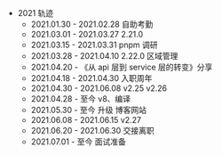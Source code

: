 - 2021 轨迹
  - 2021.01.30 - 2021.02.28 自助考勤
  - 2021.03.01 - 2021.03.27 2.21.0
  - 2021.03.15 - 2021.03.31 pnpm 调研
  - 2021.03.28 - 2021.04.10 2.22.0 区域管理
  - 2021.04.20 - 《从 api 层到 service 层的转变》分享
  - 2021.04.18 - 2021.04.30  入职周年
  - 2021.04.30 - 2021.06.08  v2.25 v2.26
  - 2021.04.28 - 至今 v8、编译
  - 2021.05.30 - 至今 升级 博客网站
  - 2021.06.08 - 2021.06.15 v2.27
  - 2021.06.20 - 2021.06.30 交接离职
  - 2021.07.01 - 至今 面试准备



